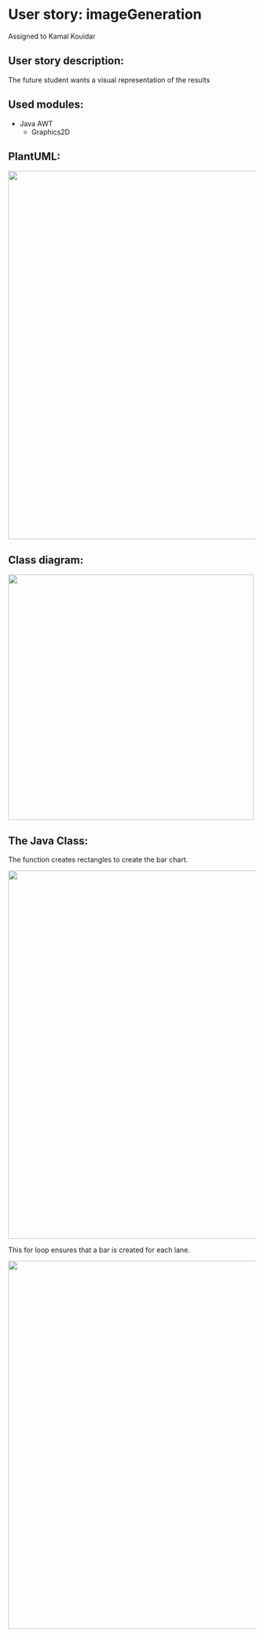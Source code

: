 # User story: imageGeneration
Assigned to Kamal Kouidar


## User story description:
The future student wants a visual representation of the results

## Used modules:
- Java AWT 
    - Graphics2D


## PlantUML:
<img src="../../assets/plantumlcreate.png" width="750">


## Class diagram:
<img src="../../assets/CreateImage.png" width="500">

## The Java Class:

The function creates rectangles to create the bar chart.

<img src="../../assets/rectangle.png" width="750" >

This for loop ensures that a bar is created for each lane.

<img src="../../assets/forloop.png" width="750" >


